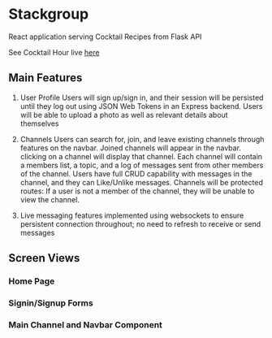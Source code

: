 # Stackgroup 

React application serving Cocktail Recipes from Flask API

See Cocktail Hour live [here](https://cocktailhours.herokuapp.com/)

## Main Features

1. User Profile
Users will sign up/sign in, and their session will be persisted until they log out using JSON Web Tokens in an Express backend.
Users will be able to upload a photo as well as relevant details about themselves

2. Channels
Users can search for, join, and leave existing channels through features on the navbar.
Joined channels will appear in the navbar. clicking on a channel will display that channel.
Each channel will contain a members list, a topic, and a log of messages sent from other members of the channel.
Users have full CRUD capability with messages in the channel, and they can Like/Unlike messages.
Channels will be protected routes: If a user is not a member of the channel, they will be unable to view the channel.

3. Live messaging features implemented using websockets to ensure persistent connection throughout; no need to refresh to receive or send messages

## Screen Views

### Home Page 

### Signin/Signup Forms

### Main Channel and Navbar Component

